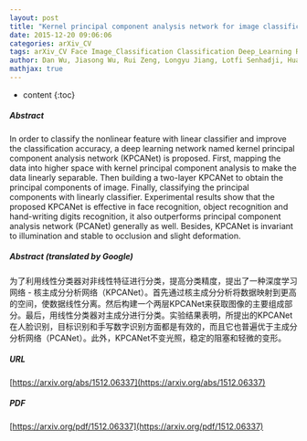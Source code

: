 ```yaml
---
layout: post
title: "Kernel principal component analysis network for image classification"
date: 2015-12-20 09:06:06
categories: arXiv_CV
tags: arXiv_CV Face Image_Classification Classification Deep_Learning Recognition Face_Recognition
author: Dan Wu, Jiasong Wu, Rui Zeng, Longyu Jiang, Lotfi Senhadji, Huazhong Shu
mathjax: true
---
```


* content
{:toc}

##### Abstract
In order to classify the nonlinear feature with linear classifier and improve the classification accuracy, a deep learning network named kernel principal component analysis network (KPCANet) is proposed. First, mapping the data into higher space with kernel principal component analysis to make the data linearly separable. Then building a two-layer KPCANet to obtain the principal components of image. Finally, classifying the principal components with linearly classifier. Experimental results show that the proposed KPCANet is effective in face recognition, object recognition and hand-writing digits recognition, it also outperforms principal component analysis network (PCANet) generally as well. Besides, KPCANet is invariant to illumination and stable to occlusion and slight deformation.

##### Abstract (translated by Google)
为了利用线性分类器对非线性特征进行分类，提高分类精度，提出了一种深度学习网络 - 核主成分分析网络（KPCANet）。首先通过核主成分分析将数据映射到更高的空间，使数据线性分离。然后构建一个两层KPCANet来获取图像的主要组成部分。最后，用线性分类器对主成分进行分类。实验结果表明，所提出的KPCANet在人脸识别，目标识别和手写数字识别方面都是有效的，而且它也普遍优于主成分分析网络（PCANet）。此外，KPCANet不变光照，稳定的阻塞和轻微的变形。

##### URL
[https://arxiv.org/abs/1512.06337](https://arxiv.org/abs/1512.06337)

##### PDF
[https://arxiv.org/pdf/1512.06337](https://arxiv.org/pdf/1512.06337)

